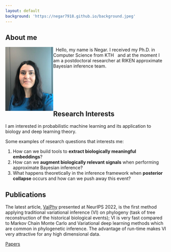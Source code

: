```yaml
---
layout: default
background: 'https://negar7918.github.io/background.jpeg'
---
```


## About me

<img class="profile-picture" src="me.jpeg" width="150" height="200"  style="float: left">

&nbsp;&nbsp;Hello, my name is Negar. I received my Ph.D. in Computer Science from KTH &nbsp;&nbsp;and at the moment I am a postdoctoral researcher at RIKEN approximate Bayesian inference team. 


<br>
<br>
<br>
<br>
<br>

## Research Interests

I am interested in probabilistic machine learning and its application to biology and deep learning theory. 

Some examples of research questions that interests me:
1. How can we build tools to <b>extract biologically meaningful embeddings</b>?
2. How can we <b>augment biologically relevant signals</b> when performing approximate Bayesian inference?
3. What happens theoretically in the inference framework when <b>posterior collapse</b> occurs and how can we push away this event?    



## Publications

The latest article, <a href="https://arxiv.org/abs/2203.01121">VaiPhy</a> presented at NeurIPS 2022, is the first method applying traditional variational inference (VI) on phylogeny (task of tree reconstruction of the historical biological events); VI is very fast compared to Markov Chain Monte Carlo and Variational deep learning methods which are common in phylogenetic inference. The advantage of run-time makes VI very attractive for any high dimensional data.

<a href="https://scholar.google.se/citations?user=714HmacAAAAJ">Papers</a>



